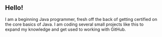 ## Hello!
I am a beginning Java programmer, fresh off the back of getting certified on the core basics of Java. I am coding several small projects like this to expand my knowledge and get used to working with GitHub. 
